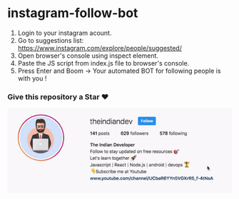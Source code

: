 # instagram-follow-bot

1. Login to your instagram acount.
2. Go to suggestions list: https://www.instagram.com/explore/people/suggested/
3. Open browser's console using inspect element.
4. Paste the JS script from index.js file to browser's console.
5. Press Enter and Boom -> Your automated BOT for following people is with you !

### Give this repository a Star ❤️

![](insta-js-bot.gif)
